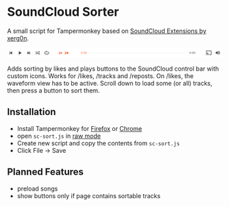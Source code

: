 # SoundCloud Sorter
A small script for Tampermonkey based on [SoundCloud Extensions by xerg0n](https://github.com/xerg0n/soundcloud_extentions).

![alt text](preview.png "Sorting buttons between repeat button and track scrubber")

Adds sorting by likes and plays buttons to the SoundCloud control bar with custom icons. Works for /likes, /tracks and /reposts. On /likes, the waveform view has to be active. Scroll down to load some (or all) tracks, then press a button to sort them.

## Installation
* Install Tampermonkey for [Firefox](https://tampermonkey.net/?ext=dhdg&browser=firefox) or [Chrome](https://tampermonkey.net/?ext=dhdg&browser=chrome)
* open `sc-sort.js` in [raw mode](https://raw.githubusercontent.com/nchlsschndr/soundcloud-sorter/master/sc-sort.js)
* Create new script and copy the contents from `sc-sort.js`
* Click File -> Save

## Planned Features
* preload songs
* show buttons only if page contains sortable tracks